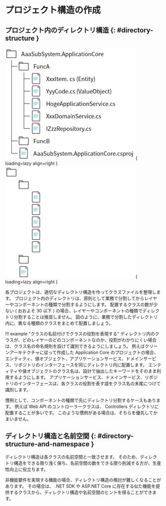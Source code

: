 # プロジェクト構造の作成

## プロジェクト内のディレクトリ構造 {: #directory-structure }

![Application Core のディレクトリ構造例](../../../images/guidebooks/how-to-develop/dotnet/application-core-directories-light.png#only-light){ loading=lazy align=right }
![Application Core のディレクトリ構造例](../../../images/guidebooks/how-to-develop/dotnet/application-core-directories-dark.png#only-dark){ loading=lazy align=right }

各プロジェクトは、適切なディレクトリ構造を作ってクラスファイルを整理します。
プロジェクト内のディレクトリは、原則として業務で分割してからレイヤーやコンポーネントの種類で分割するようにします。
配置するクラスの数が少ない ( おおよそ 30 以下 ) の場合、レイヤーやコンポーネントの種類でディレクトリ分割することは推奨しません。
図のように、業務で分割したディレクトリ内に、異なる種類のクラスをまとめて配置しましょう。

!!! example "クラスの名前付けでクラスの役割を表現する"
    ディレクトリ内のクラスが、どのレイヤーのどのコンポーネントなのか、役割がわかりにくい場合は、クラス名の命名規則を設けて識別できるようにしましょう。
    例えばクリーンアーキテクチャに従って作成した Application Core のプロジェクトの場合、エンティティ、値オブジェクト、アプリケーションサービス、ドメインサービス、リポジトリのインターフェースを同じディレクトリ内に配置します。
    エンティティや値オブジェクトのクラス名は、設計で抽出したキーワードをそのまま利用するようにします。
    アプリケーションサービス、ドメインサービス、リポジトリのインターフェースは、各クラスの役割を表す語をクラス名の末尾につけて識別します。

慣例として、コンポーネントの種類で先にディレクトリ分割するケースもあります。
例えば Web API のコントローラークラスは、 Controllers ディレクトリに配置することが多いです。
このような慣例がある場合は、そちらを優先してかまいません。

## ディレクトリ構造と名前空間 {: #directory-structure-and-namespace }

ディレクトリ構造は各クラスの名前空間と一致させます。
そのため、ディレクトリ構造をできる限り浅く保ち、名前空間の数をできる限り削減する方が、生産性向上に役立ちます。

非機能要件を実現する機能の場合、ディレクトリ構造の検討が難しくなることがあります。
その場合は、 .NET SDK や ASP.NET Core に存在する似た機能を提供するクラスから、ディレクトリ構造や名前空間のヒントを得ることができます。
